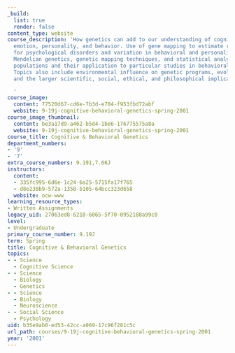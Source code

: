```yaml
---
_build:
  list: true
  render: false
content_type: website
course_description: 'How genetics can add to our understanding of cognition, language,
  emotion, personality, and behavior. Use of gene mapping to estimate risk factors
  for psychological disorders and variation in behavioral and personality traits.
  Mendelian genetics, genetic mapping techniques, and statistical analysis of large
  populations and their application to particular studies in behavioral genetics.
  Topics also include environmental influence on genetic programs, evolutionary genetics,
  and the larger scientific, social, ethical, and philosophical implications.

  '
course_image:
  content: 77520d67-cd6e-7b3d-e704-f953fbd72abf
  website: 9-19j-cognitive-behavioral-genetics-spring-2001
course_image_thumbnail:
  content: be3a17d9-a462-b5d4-1be6-176775575a8a
  website: 9-19j-cognitive-behavioral-genetics-spring-2001
course_title: Cognitive & Behavioral Genetics
department_numbers:
- '9'
- '7'
extra_course_numbers: 9.191,7.66J
instructors:
  content:
  - 335fc995-6d6e-1c24-6a25-5715fa17f765
  - d8e238b9-572a-1350-b105-64bcc323d658
  website: ocw-www
learning_resource_types:
- Written Assignments
legacy_uid: 27063ed8-6210-6065-5f70-0952188a99c0
level:
- Undergraduate
primary_course_number: 9.19J
term: Spring
title: Cognitive & Behavioral Genetics
topics:
- - Science
  - Cognitive Science
- - Science
  - Biology
  - Genetics
- - Science
  - Biology
  - Neuroscience
- - Social Science
  - Psychology
uid: b35e9ab0-ed53-42cc-a069-17c96f281c5c
url_path: courses/9-19j-cognitive-behavioral-genetics-spring-2001
year: '2001'
---
```

